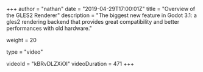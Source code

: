 +++
author = "nathan"
date = "2019-04-29T17:00:01Z"
title = "Overview of the GLES2 Renderer"
description = "The biggest new feature in Godot 3.1: a gles2 rendering backend that provides great compatibility and better performances with old hardware."

weight = 20

type = "video"

videoId = "kBRvDLZXiOI"
videoDuration = 471
+++

